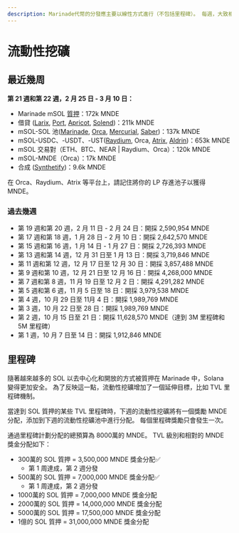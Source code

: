 ```yaml
---
description: Marinade代幣的分發應主要以線性方式進行（不包括里程碑）。 每週，大致相同數量的代幣進入市場。
---
```


# 流動性挖礦

## 最近幾周

**第 21 週和第 22 週，2 月 25 日 - 3 月 10 日：**

* Marinade mSOL [質押](https://marinade.finance/app/mnde)：172k MNDE&#x20;
* 借貸 ([Larix](https://projectlarix.com), [Port](https://port.finance), [Apricot](https://app.apricot.one), [Solend](https://solend.fi/dashboard))：211k MNDE&#x20;
* mSOL-SOL 池([Marinade](https://marinade.finance/app/mnde), [Orca](https://www.orca.so/pools), [Mercurial](https://mercurial.finance), [Saber](https://app.saber.so/#/pools/msol\_sol/deposit))：137k MNDE&#x20;
* mSOL-USDC、-USDT、-UST([Raydium](https://raydium.io/pools/), Orca, [Atrix](https://app.atrix.finance/#/pools), [Aldrin](https://aldrin.com))：653k MNDE&#x20;
* mSOL 交易對（ETH、BTC、NEAR | Raydium、Orca）：120k MNDE&#x20;
* mSOL-MNDE（Orca）：17k MNDE&#x20;
* 合成 ([Synthetify](https://synthetify.io))：9.6k MNDE&#x20;

在 Orca、Raydium、Atrix 等平台上，請記住將你的 LP 存進池子以獲得 MNDE。

### 過去幾週&#x20;

* 第 19 週和第 20 週，2 月 11 日 - 2 月 24 日：開採 2,590,954 MNDE&#x20;
* 第 17 週和第 18 週，1 月 28 日 - 2 月 10 日：開採 2,642,570 MNDE&#x20;
* 第 15 週和第 16 週，1 月 14 日 - 1 月 27 日：開採 2,726,393 MNDE&#x20;
* 第 13 週和第 14 週，12 月 31 日至 1 月 13 日：開採 3,719,846 MNDE&#x20;
* 第 11 週和第 12 週，12 月 17 日至 12 月 30 日：開採 3,857,488 MNDE&#x20;
* 第 9 週和第 10 週，12 月 21 日至 12 月 16 日：開採 4,268,000 MNDE&#x20;
* 第 7 週和第 8 週，11 月 19 日至 12 月 2 日：開採 4,291,282 MNDE&#x20;
* 第 5 週和第 6 週，11 月 5 日至 18 日：開採 3,979,538 MNDE&#x20;
* 第 4 週，10 月 29 日至 11月 4 日：開採 1,989,769 MNDE&#x20;
* 第 3 週，10 月 22 日至 28 日：開採 1,989,769 MNDE&#x20;
* 第 2 週，10 月 15 日至 21 日：開採 11,628,570 MNDE（達到 3M 里程碑和 5M 里程碑）&#x20;
* 第 1 週，10 月 7 日至 14 日：開採 1,912,846 MNDE

## 里程碑

隨著越來越多的 SOL 以去中心化和開放的方式被質押在 Marinade 中，Solana 變得更加安全。 為了反映這一點，流動性挖礦增加了一個延伸目標，比如 TVL 里程碑機制。

當達到 SOL 質押的某些 TVL 里程碑時，下週的流動性挖礦將有一個獎勵 MNDE 分配，添加到下週的流動性挖礦池中進行分配。 每個里程碑獎勵只會發生一次。&#x20;

通過里程碑計劃分配的總預算為 8000萬的 MNDE。 TVL 級別和相對的 MNDE 獎金分配如下：&#x20;

* 300萬的 SOL 質押 = 3,500,000 MNDE 獎金分配✅&#x20;
  * 第 1 周達成，第 2 週分發&#x20;
* 500萬的 SOL 質押 = 7,000,000 MNDE 獎金分配✅&#x20;
  * 第 1 周達成，第 2 週分發&#x20;
* 1000萬的 SOL 質押 = 7,000,000 MNDE 獎金分配&#x20;
* 2000萬的 SOL 質押 = 14,000,000 MNDE 獎金分配&#x20;
* 5000萬的 SOL 質押 = 17,500,000 MNDE 獎金分配&#x20;
* 1億的 SOL 質押 = 31,000,000 MNDE 獎金分配
